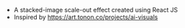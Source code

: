 - A stacked-image scale-out effect created using React JS
- Inspired by https://art.tonon.co/projects/ai-visuals
